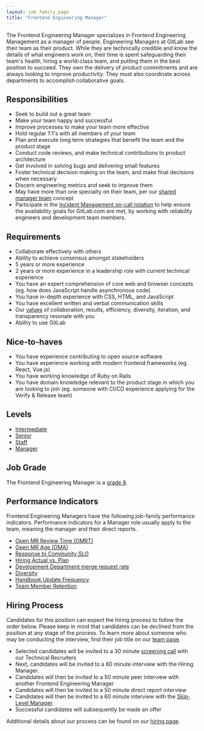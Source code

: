 ```yaml
---
layout: job_family_page
title: "Frontend Engineering Manager"
---
```


The Frontend Engineering Manager specializes in Frontend Engineering Management as a manager of people. Engineering Managers at GitLab see their team as their product. While they are technically credible and know the details of what engineers work on, their time is spent safeguarding their team's health, hiring a world-class team, and putting them in the best position to succeed. They own the delivery of product commitments and are always looking to improve productivity. They must also coordinate across departments to accomplish collaborative goals.

## Responsibilities

- Seek to build out a great team
- Make your team happy and successful
- Improve processes to make your team more effective
- Hold regular 1:1's with all members of your team
- Plan and execute long term strategies that benefit the team and the product stage
- Conduct code reviews, and make technical contributions to product architecture
- Get involved in solving bugs and delivering small features
- Foster technical decision making on the team, and make final decisions when necessary
- Discern engineering metrics and seek to improve them
- May have more than one specialty on their team, per our [shared manager team](/handbook/engineering/starting-new-teams/#team-construction) concept
- Participate in the [Incident Management on-call rotation](/handbook/engineering/infrastructure/incident-management/#incident-manager-responsibilities) to help ensure the availability goals for GitLab.com are met, by working with reliability engineers and development team members.


## Requirements

- Collaborate effectively with others
- Ability to achieve consensus amongst stakeholders
- 5 years or more experience
- 2 years or more experience in a leadership role with current technical experience
- You have an expert comprehension of core web and browser concepts (eg. how does JavaScript handle asynchronous code)
- You have in-depth experience with CSS, HTML, and JavaScript
- You have excellent written and verbal communication skills
- Our [values](/handbook/values/) of collaboration, results, efficiency, diversity, iteration, and transparency resonate with you
- Ability to use GitLab

## Nice-to-haves

- You have experience contributing to open source software
- You have experience working with modern frontend frameworks (eg. React, Vue.js)
- You have working knowledge of Ruby on Rails
- You have domain knowledge relevant to the product stage in which you are looking to join (eg. someone with CI/CD experience applying for the Verify & Release team)

## Levels

- [Intermediate](https://about.gitlab.com/job-families/engineering/development/frontend/intermediate/)
- [Senior](https://about.gitlab.com/job-families/engineering/development/frontend/senior/)
- [Staff](https://about.gitlab.com/job-families/engineering/development/frontend/staff/)
- [Manager](https://about.gitlab.com/job-families/engineering/development/frontend/manager/)

## Job Grade

The Frontend Engineering Manager is a [grade 8](/handbook/total-rewards/compensation/compensation-calculator/#gitlab-job-grades).

## Performance Indicators

Frontend Engineering Managers have the following job-family performance indicators. Performance indicators for a Manager role usually apply to the team, meaning the manager and their direct reports.

- [Open MR Review Time (OMRT)](/handbook/engineering/development/performance-indicators/#open-mr-review-time-omrt)
- [Open MR Age (OMA)](/handbook/engineering/development/performance-indicators/#open-mr-age-oma)
- [Response to Community SLO](/handbook/engineering/development/performance-indicators/#response-to-community-slo)
- [Hiring Actual vs. Plan](/handbook/engineering/performance-indicators/#engineering-hiring-actual-vs-plan)
- [Development Department merge request rate](/handbook/engineering/development/performance-indicators/#development-department-mr-rate)
- [Diversity](/handbook/engineering/performance-indicators/#diversity)
- [Handbook Update Frequency](/handbook/engineering/performance-indicators/#handbook-update-frequency)
- [Team Member Retention](/handbook/engineering/performance-indicators/#team-member-retention)

## Hiring Process

Candidates for this position can expect the hiring process to follow the order below. Please keep in mind that candidates can be declined from the position at any stage of the process. To learn more about someone who may be conducting the interview, find their job title on our [team page](https://about.gitlab.com/company/team/).

- Selected candidates will be invited to a 30 minute [screening call](/handbook/hiring/#screening-call) with our Technical Recruiters
- Next, candidates will be invited to a 60 minute interview with the Hiring Manager.
- Candidates will then be invited to a 50 minute peer interview with another Frontend Engineering Manager
- Candidates will then be invited to a 50 minute direct report interview
- Candidates will then be invited to a 60 minute interview with the [Skip-Level Manager](https://about.gitlab.com/job-families/engineering/development/management/).
- Successful candidates will subsequently be made an offer

Additional details about our process can be found on our [hiring page](/handbook/hiring/).
